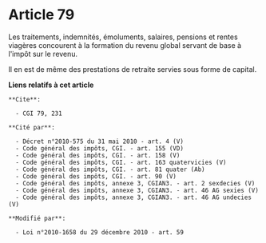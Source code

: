 # Article 79

Les traitements, indemnités, émoluments, salaires, pensions et rentes viagères concourent à la formation du revenu global
servant de base à l'impôt sur le revenu.

Il en est de même des prestations de retraite servies sous forme de capital.

**Liens relatifs à cet article**

	**Cite**:

	  - CGI 79, 231

	**Cité par**:

	  - Décret n°2010-575 du 31 mai 2010 - art. 4 (V)
	  - Code général des impôts, CGI. - art. 155 (VD)
	  - Code général des impôts, CGI. - art. 158 (V)
	  - Code général des impôts, CGI. - art. 163 quatervicies (V)
	  - Code général des impôts, CGI. - art. 81 quater (Ab)
	  - Code général des impôts, CGI. - art. 90 (V)
	  - Code général des impôts, annexe 3, CGIAN3. - art. 2 sexdecies (V)
	  - Code général des impôts, annexe 3, CGIAN3. - art. 46 AG sexies (V)
	  - Code général des impôts, annexe 3, CGIAN3. - art. 46 AG undecies (V)

	**Modifié par**:

	  - Loi n°2010-1658 du 29 décembre 2010 - art. 59
